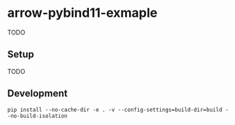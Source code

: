 # arrow-pybind11-exmaple

TODO

## Setup

TODO


## Development

```
pip install --no-cache-dir -e . -v --config-settings=build-dir=build --no-build-isolation
```
